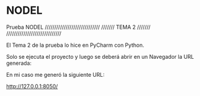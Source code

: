 # NODEL
Prueba NODEL
/////////////////////////////
///////				TEMA  2    ///////
/////////////////////////////

El Tema 2 de la prueba lo hice en PyCharm con Python.

Solo se ejecuta el proyecto y luego se deberá abrir en un Navegador la URL generada:

En mi caso me generó la siguiente URL:

 http://127.0.0.1:8050/
